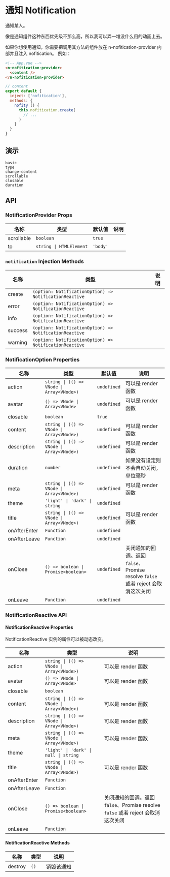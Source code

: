 # 通知 Notification
通知某人。

像是通知组件这种东西优先级不那么高，所以我可以弄一堆没什么用的动画上去。

<n-space vertical>
<n-alert title="使用前提" type="warning">
  如果你想使用通知，你需要把调用其方法的组件放在 <n-text code>n-nofitication-provider</n-text> 内部并且注入 <n-text code>nofitication</n-text>。
</n-alert>
例如：

```html
<!-- App.vue -->
<n-nofitication-provider>
  <content />
</n-nofitication-provider>
```

```js
// content
export default {
  inject: ['nofitication'],
  methods: {
    nofity () {
      this.nofitication.create(
        // ...
      )
    }
  }
}
```
</n-space>

## 演示
```demo
basic
type
change-content
scrollable
closable
duration
```
## API
### NotificationProvider Props
|名称|类型|默认值|说明|
|-|-|-|-|
|scrollable|`boolean`|`true`||
|to|`string \| HTMLElement`|`'body'`||

### `notification` Injection Methods
|名称|类型|说明|
|-|-|-|
|create|`(option: NotificationOption) => NotificationReactive`||
|error|`(option: NotificationOption) => NotificationReactive`||
|info|`(option: NotificationOption) => NotificationReactive`||
|success|`(option: NotificationOption) => NotificationReactive`||
|warning|`(option: NotificationOption) => NotificationReactive`||

### NotificationOption Properties
|名称|类型|默认值|说明|
|-|-|-|-|
|action|`string \| (() => VNode \| Array<VNode>)`|`undefined`|可以是 render 函数|
|avatar|`() => VNode \| Array<VNode>`|`undefined`|可以是 render 函数|
|closable|`boolean`|`true`||
|content|`string \| (() => VNode \| Array<VNode>)`|`undefined`|可以是 render 函数|
|description|`string \| (() => VNode \| Array<VNode>)`|`undefined`|可以是 render 函数|
|duration|`number`|`undefined`|如果没有设定则不会自动关闭，单位毫秒|
|meta|`string \| (() => VNode \| Array<VNode>)`|`undefined`|可以是 render 函数|
|theme|`'light' \| 'dark' \| string`|`undefined`||
|title|`string \| (() => VNode \| Array<VNode>)`|`undefined`|可以是 render 函数|
|onAfterEnter|`Function`|`undefined`||
|onAfterLeave|`Function`|`undefined`||
|onClose|`() => boolean \| Promise<boolean>`|`undefined`|关闭通知的回调。返回 `false`、Promise resolve `false` 或者 reject 会取消这次关闭|
|onLeave|`Function`|`undefined`||

### NotificationReactive API
#### NotificationReactive Properties
NotificationReactive 实例的属性可以被动态改变。

|名称|类型|说明|
|-|-|-|
|action|`string \| (() => VNode \| Array<VNode>)`|可以是 render 函数|
|avatar|`() => VNode \| Array<VNode>`|可以是 render 函数|
|closable|`boolean`||
|content|`string \| (() => VNode \| Array<VNode>)`|可以是 render 函数|
|description|`string \| (() => VNode \| Array<VNode>)`|可以是 render 函数|
|meta|`string \| (() => VNode \| Array<VNode>)`|可以是 render 函数|
|theme|`'light' \| 'dark' \| null \| string`||
|title|`string \| (() => VNode \| Array<VNode>)`|可以是 render 函数|
|onAfterEnter|`Function`||
|onAfterLeave|`Function`||
|onClose|`() => boolean \| Promise<boolean>`|关闭通知的回调。返回 `false`、Promise resolve `false` 或者 reject 会取消这次关闭|
|onLeave|`Function`||

#### NotificationReactive Methods
|名称|类型|说明|
|-|-|-|
|destroy|`()`|销毁该通知|